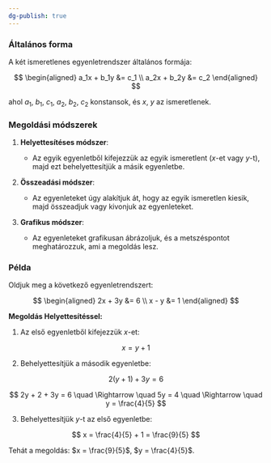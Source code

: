 ```yaml
---
dg-publish: true
---
```


### Általános forma

A két ismeretlenes egyenletrendszer általános formája:

$$
\begin{aligned}
    a_1x + b_1y &= c_1 \\
    a_2x + b_2y &= c_2
\end{aligned}
$$

ahol $a_1$, $b_1$, $c_1$, $a_2$, $b_2$, $c_2$ konstansok, és $x$, $y$ az ismeretlenek.

### Megoldási módszerek

1. **Helyettesítéses módszer**:
    - Az egyik egyenletből kifejezzük az egyik ismeretlent ($x$-et vagy $y$-t), majd ezt behelyettesítjük a másik egyenletbe.

2. **Összeadási módszer**:
    - Az egyenleteket úgy alakítjuk át, hogy az egyik ismeretlen kiesik, majd összeadjuk vagy kivonjuk az egyenleteket.

3. **Grafikus módszer**:
    - Az egyenleteket grafikusan ábrázoljuk, és a metszéspontot meghatározzuk, ami a megoldás lesz.

### Példa

Oldjuk meg a következő egyenletrendszert:

$$
\begin{aligned}
    2x + 3y &= 6 \\
    x - y &= 1
\end{aligned}
$$

**Megoldás Helyettesítéssel:**

1. Az első egyenletből kifejezzük $x$-et:

$$
x = y + 1
$$

2. Behelyettesítjük a második egyenletbe:

$$
2(y + 1) + 3y = 6
$$

$$
2y + 2 + 3y = 6 \quad \Rightarrow \quad 5y = 4 \quad \Rightarrow \quad y = \frac{4}{5}
$$

3. Behelyettesítjük $y$-t az első egyenletbe:

$$
x = \frac{4}{5} + 1 = \frac{9}{5}
$$

Tehát a megoldás: $x = \frac{9}{5}$, $y = \frac{4}{5}$.